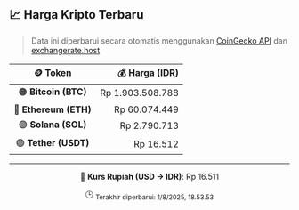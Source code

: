 

<!-- HARGA_KRIPTO -->
## 📈 Harga Kripto Terbaru

> Data ini diperbarui secara otomatis menggunakan [CoinGecko API](https://www.coingecko.com/) dan [exchangerate.host](https://exchangerate.host/)

<div align="center">

| 🪙 Token | 💰 Harga (IDR) |
|:------:|---------------:|
| 🟠 **Bitcoin (BTC)**   | Rp 1.903.508.788 |
| 🔵 **Ethereum (ETH)**  | Rp 60.074.449 |
| 🟣 **Solana (SOL)**    | Rp 2.790.713 |
| 🟢 **Tether (USDT)**   | Rp 16.512 |

---

💱 **Kurs Rupiah (USD → IDR)**: Rp 16.511

🕒 <sub>Terakhir diperbarui: 1/8/2025, 18.53.53</sub>

</div>
<!-- /HARGA_KRIPTO -->